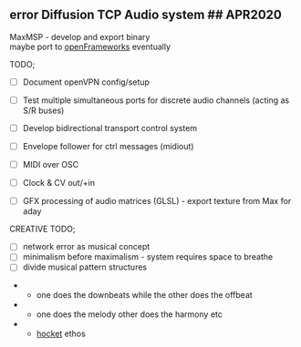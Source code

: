 ## error Diffusion TCP Audio system ## APR2020

MaxMSP - develop and export binary <br>
maybe port to [openFrameworks](https://openframeworks.cc/documentation/ofxNetwork/ofxTCPClient/) eventually

TODO;
- [ ] Document openVPN config/setup
- [ ] Test multiple simultaneous ports for discrete audio channels (acting as S/R buses)
- [ ] Develop bidirectional transport control system
- [ ] Envelope follower for ctrl messages (midiout)
- [ ] MIDI over OSC
- [ ] Clock & CV out/+in
- [ ] GFX processing of audio matrices (GLSL) - export texture from Max for aday


CREATIVE TODO;
- [ ] network error as musical concept
- [ ] minimalism before maximalism - system requires space to breathe
- [ ] divide musical pattern structures
- * one does the downbeats while the other does the offbeat
- * one does the melody other does the harmony etc
- * [hocket](http://www.youtube.com/watch?v=rfco2jnGtn4) ethos
